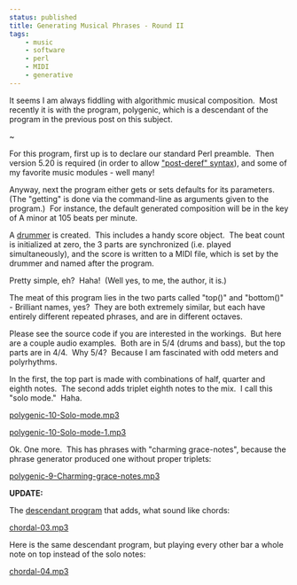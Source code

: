 ```yaml
---
status: published
title: Generating Musical Phrases - Round II
tags:
    - music
    - software
    - perl
    - MIDI
    - generative
---
```


It seems I am always fiddling with algorithmic musical composition.  Most recently it is with the program, polygenic, which is a descendant of the program in the previous post on this subject.

~

For this program, first up is to declare our standard Perl preamble.  Then version 5.20 is required (in order to allow ["post-deref" syntax](https://perldoc.perl.org/perlref#Postfix-Dereference-Syntax)), and some of my favorite music modules - well many!

Anyway, next the program either gets or sets defaults for its parameters.  (The "getting" is done via the command-line as arguments given to the program.)  For instance, the default generated composition will be in the key of A minor at 105 beats per minute.

A [drummer](https://metacpan.org/release/MIDI-Drummer-Tiny) is created.  This includes a handy score object.  The beat count is initialized at zero, the 3 parts are synchronized (i.e. played simultaneously), and the score is written to a MIDI file, which is set by the drummer and named after the program.

Pretty simple, eh?  Haha!  (Well yes, to me, the author, it is.)

The meat of this program lies in the two parts called "top()" and "bottom()" - Brilliant names, yes?  They are both extremely similar, but each have entirely different repeated phrases, and are in different octaves.

Please see the source code if you are interested in the workings.  But here are a couple audio examples.  Both are in 5/4 (drums and bass), but the top parts are in 4/4.  Why 5/4?  Because I am fascinated with odd meters and polyrhythms.

In the first, the top part is made with combinations of half, quarter and eighth notes.  The second adds triplet eighth notes to the mix.  I call this "solo mode."  Haha.

[polygenic-10-Solo-mode.mp3](polygenic-10-Solo-mode.mp3)

[polygenic-10-Solo-mode-1.mp3](polygenic-10-Solo-mode-1.mp3)

Ok. One more.  This has phrases with "charming grace-notes", because the phrase generator produced one without proper triplets:

[polygenic-9-Charming-grace-notes.mp3](polygenic-9-Charming-grace-notes.mp3)

**UPDATE:**

The [descendant program](https://github.com/ology/Music/blob/master/chordal) that adds, what sound like chords:

[chordal-03.mp3](chordal-03.mp3)

Here is the same descendant program, but playing every other bar a whole note on top instead of the solo notes:

[chordal-04.mp3](chordal-04.mp3)
